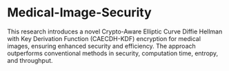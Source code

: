 # Medical-Image-Security
This research introduces a novel Crypto-Aware Elliptic Curve Diffie Hellman with Key Derivation Function (CAECDH-KDF) encryption for medical images, ensuring enhanced security and efficiency. The approach outperforms conventional methods in security, computation time, entropy, and throughput.
